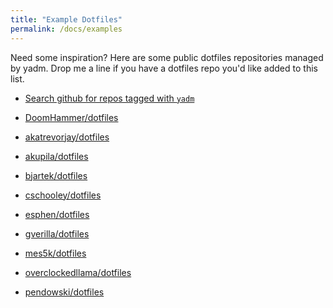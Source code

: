```yaml
---
title: "Example Dotfiles"
permalink: /docs/examples
---
```

<a name=""></a><!-- Anchor "#" used at the ends of pagination -->
Need some inspiration? Here are some public dotfiles repositories managed by
yadm. Drop me a line if you have a dotfiles repo you'd like added to this
list.

* [Search github for repos tagged with `yadm`](https://github.com/search?q=topic%3Ayadm&type=Repositories)

* [DoomHammer/dotfiles](https://github.com/DoomHammer/dotfiles)
* [akatrevorjay/dotfiles](https://github.com/akatrevorjay/dotfiles)
* [akupila/dotfiles](https://github.com/akupila/dotfiles)
* [bjartek/dotfiles](https://github.com/bjartek/dotfiles)
* [cschooley/dotfiles](https://github.com/cschooley/dotfiles)
* [esphen/dotfiles](https://github.com/esphen/dotfiles)
* [gverilla/dotfiles](https://github.com/gverilla/dotfiles)
* [mes5k/dotfiles](https://github.com/mes5k/dotfiles)
* [overclockedllama/dotfiles](https://github.com/overclockedllama/dotfiles)
* [pendowski/dotfiles](https://github.com/pendowski/dotfiles)
